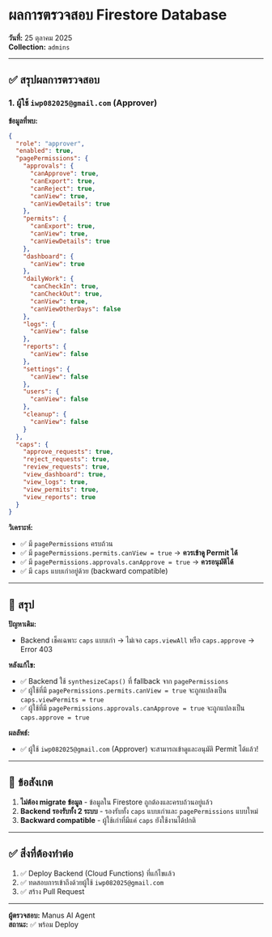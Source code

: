 # ผลการตรวจสอบ Firestore Database

**วันที่:** 25 ตุลาคม 2025  
**Collection:** `admins`

---

## ✅ สรุปผลการตรวจสอบ

### 1. ผู้ใช้ `iwp082025@gmail.com` (Approver)

**ข้อมูลที่พบ:**
```json
{
  "role": "approver",
  "enabled": true,
  "pagePermissions": {
    "approvals": {
      "canApprove": true,
      "canExport": true,
      "canReject": true,
      "canView": true,
      "canViewDetails": true
    },
    "permits": {
      "canExport": true,
      "canView": true,
      "canViewDetails": true
    },
    "dashboard": {
      "canView": true
    },
    "dailyWork": {
      "canCheckIn": true,
      "canCheckOut": true,
      "canView": true,
      "canViewOtherDays": false
    },
    "logs": {
      "canView": false
    },
    "reports": {
      "canView": false
    },
    "settings": {
      "canView": false
    },
    "users": {
      "canView": false
    },
    "cleanup": {
      "canView": false
    }
  },
  "caps": {
    "approve_requests": true,
    "reject_requests": true,
    "review_requests": true,
    "view_dashboard": true,
    "view_logs": true,
    "view_permits": true,
    "view_reports": true
  }
}
```

**วิเคราะห์:**
- ✅ มี `pagePermissions` ครบถ้วน
- ✅ มี `pagePermissions.permits.canView = true` → **ควรเข้าดู Permit ได้**
- ✅ มี `pagePermissions.approvals.canApprove = true` → **ควรอนุมัติได้**
- ✅ มี `caps` แบบเก่าอยู่ด้วย (backward compatible)

---

## 🎯 สรุป

**ปัญหาเดิม:**
- Backend เช็คเฉพาะ `caps` แบบเก่า → ไม่เจอ `caps.viewAll` หรือ `caps.approve` → Error 403

**หลังแก้ไข:**
- ✅ Backend ใช้ `synthesizeCaps()` ที่ fallback จาก `pagePermissions`
- ✅ ผู้ใช้ที่มี `pagePermissions.permits.canView = true` จะถูกแปลงเป็น `caps.viewPermits = true`
- ✅ ผู้ใช้ที่มี `pagePermissions.approvals.canApprove = true` จะถูกแปลงเป็น `caps.approve = true`

**ผลลัพธ์:**
- ✅ ผู้ใช้ `iwp082025@gmail.com` (Approver) จะสามารถเข้าดูและอนุมัติ Permit ได้แล้ว!

---

## 📝 ข้อสังเกต

1. **ไม่ต้อง migrate ข้อมูล** - ข้อมูลใน Firestore ถูกต้องและครบถ้วนอยู่แล้ว
2. **Backend รองรับทั้ง 2 ระบบ** - รองรับทั้ง `caps` แบบเก่าและ `pagePermissions` แบบใหม่
3. **Backward compatible** - ผู้ใช้เก่าที่มีแค่ `caps` ยังใช้งานได้ปกติ

---

## ✅ สิ่งที่ต้องทำต่อ

1. ✅ Deploy Backend (Cloud Functions) ที่แก้ไขแล้ว
2. ✅ ทดสอบการเข้าถึงด้วยผู้ใช้ `iwp082025@gmail.com`
3. ✅ สร้าง Pull Request

---

**ผู้ตรวจสอบ:** Manus AI Agent  
**สถานะ:** ✅ พร้อม Deploy

